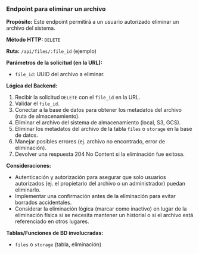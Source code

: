 ### Endpoint para eliminar un archivo

**Propósito:** Este endpoint permitirá a un usuario autorizado eliminar un archivo del sistema.

**Método HTTP:** `DELETE`

**Ruta:** `/api/files/:file_id` (ejemplo)

**Parámetros de la solicitud (en la URL):**
-   `file_id`: UUID del archivo a eliminar.

**Lógica del Backend:**
1.  Recibir la solicitud `DELETE` con el `file_id` en la URL.
2.  Validar el `file_id`.
3.  Conectar a la base de datos para obtener los metadatos del archivo (ruta de almacenamiento).
4.  Eliminar el archivo del sistema de almacenamiento (local, S3, GCS).
5.  Eliminar los metadatos del archivo de la tabla `files` o `storage` en la base de datos.
6.  Manejar posibles errores (ej. archivo no encontrado, error de eliminación).
7.  Devolver una respuesta 204 No Content si la eliminación fue exitosa.

**Consideraciones:**
-   Autenticación y autorización para asegurar que solo usuarios autorizados (ej. el propietario del archivo o un administrador) puedan eliminarlo.
-   Implementar una confirmación antes de la eliminación para evitar borrados accidentales.
-   Considerar la eliminación lógica (marcar como inactivo) en lugar de la eliminación física si se necesita mantener un historial o si el archivo está referenciado en otros lugares.

**Tablas/Funciones de BD involucradas:**
-   `files` o `storage` (tabla, eliminación)